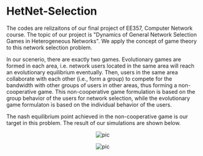 # HetNet-Selection

The codes are relizaitons of our final project of EE357, Computer Network course. 
The topic of our project is "Dynamics of General Network Selection Games in Heterogeneous Networks".
We apply the concept of game theory to this network selection problem.

In our scenerio, there are exactly two games. Evolutionary games are formed in each area, 
i.e. network users located in the same area will reach an evolutionary equilibrium eventually. 
Then, users in the same area collaborate with each other (i.e., form a group) to compete for 
the bandwidth with other groups of users in other areas, thus forming a non-cooperative game.
This non-cooperative game formulation is based on the group behavior of the users for network selection, 
while the evolutionary game formulaton is based on the individual behavior of the users.

The nash equilibrium point achieved in the non-cooperative game is our target in this problem. 
The result of our simulations are shown below. 

<div align=center>

![pic](https://github.com/Riolu/HetNet-Selection/blob/master/3_Evolutionary_Equilibrium_with_multiple_lines/Evolutionary_Equilibrium.png) 

![pic](https://github.com/Riolu/HetNet-Selection/blob/master/5_Nash_Equilibrium_3D/Nash%20Equilibrium.png)  

</div>
